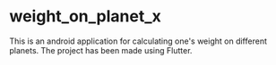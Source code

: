 # weight_on_planet_x

This is an android application for calculating one's weight on different planets.
The project has been made using Flutter.
